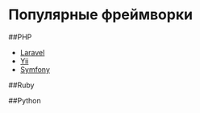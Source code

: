 # Популярные фреймворки

##PHP
- [Laravel](http://laravel.su/)
- [Yii](http://www.yiiframework.com/)
- [Symfony](https://symfony.com/)

##Ruby

##Python
